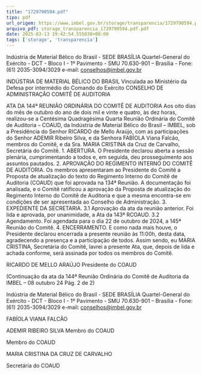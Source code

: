 ```yaml
---
title: "1729790594.pdf"
tipo: pdf
url_origem: https://www.imbel.gov.br/storage/transparencia/1729790594.pdf
arquivo_pdf: storage_transparencia_1729790594.pdf.pdf
date: 2025-03-13 19:42:54.555038+00:00
tags: ['storage', 'transparencia']
---
```


Indústria de Material Bélico do Brasil - SEDE BRASÍLIA 
Quartel-General do Exército - DCT - Bloco I - 1º Pavimento - SMU 
70.630-901 – Brasília - Fone: (61) 2035-3094/3029 e-mail: conselhos@imbel.gov.br 
 
INDÚSTRIA DE MATERIAL BÉLICO DO BRASIL 
Vinculada ao Ministério da Defesa por intermédio do 
Comando do Exército 
CONSELHO DE ADMINISTRAÇÃO 
COMITÊ DE AUDITORIA 
 
ATA DA 144ª REUNIÃO ORDINÁRIA DO COMITÊ DE AUDITORIA 
Aos oito dias do mês de outubro do ano de dois mil e vinte e quatro, às dez horas, 
realizou-se a Centésima Quadragésima Quarta Reunião Ordinária do Comitê de 
Auditoria – COAUD, da Indústria de Material Bélico do Brasil – IMBEL, sob a 
Presidência do Senhor RICARDO de Mello Araújo, com as participações do Senhor 
ADEMIR Ribeiro Silva, e da Senhora FABÍOLA Viana Falcão, membros do Comitê, e da 
Sra. MARIA CRISTINA da Cruz de Carvalho, Secretária do Comitê. 1. ABERTURA. O 
Presidente declarou aberta a sessão plenária, cumprimentando a todos e, em seguida, 
deu prosseguimento aos assuntos pautados. 2. APROVAÇÃO DO REGIMENTO 
INTERNO DO COMITÊ DE AUDITORIA. Os membros apresentaram ao Presidente do 
Comitê a Proposta de atualização do texto do Regimento Interno do Comitê de Auditoria 
(COAUD) que foi aprovada na 134ª Reunião. A documentação foi analisada, e o Comitê 
ratificou a aprovação da Proposta de atualização do Regimento Interno do Comitê de 
Auditoria e que a mesma encontra-se em condições de ser apresentada ao Conselho de 
Administração. 3. EXPEDIENTE DA SECRETARIA. 3.1 Aprovação da ata da reunião 
anterior. Foi lida e aprovada, por unanimidade, a Ata da 143ª RCOAUD. 3.2 
Agendamento. Foi agendada para o dia 22 de outubro de 2024, a 145ª Reunião do 
Comitê. 4. ENCERRAMENTO. E como nada mais houve, o Presidente declarou 
encerrada a presente reunião às 11:00h, desta data, agradecendo a presença e a 
participação de todos. Assim sendo, eu MARIA CRISTINA, Secretária do Comitê, lavrei 
a presente Ata, que, depois de lida e achada conforme, será assinada por todos os 
membros do Comitê. 
 
 
 
RICARDO DE MELLO ARAÚJO 
Presidente do COAUD 
 

 
 
(Continuação da ata da 144ª Reunião Ordinária do Comitê de Auditoria da IMBEL – 08 outubro 24 Pág. 2 de 2) 
 
 
Indústria de Material Bélico do Brasil - SEDE BRASÍLIA 
Quartel-General do Exército - DCT - Bloco I - 1º Pavimento - SMU 
70.630-901 – Brasília - Fone: (61) 2035-3094/3029 e-mail: conselhos@imbel.gov.br 
 
 
 
 
FABÍOLA VIANA FALCÃO 
 
ADEMIR RIBEIRO SILVA 
  Membro do COAUD 
 
 
 Membro do COAUD 
 
 
 
 
MARIA CRISTINA DA CRUZ DE CARVALHO 
 
 Secretária do COAUD 

